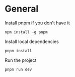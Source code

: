 # General

Install pnpm if you don't have it
```
npm install -g pnpm
```

Install local dependencies
```
pnpm install
```

Run the project
```
pnpm run dev
```